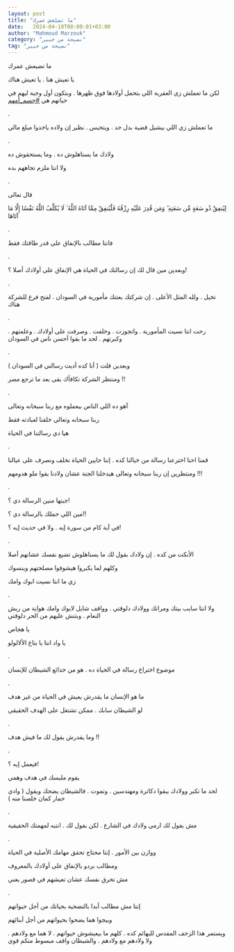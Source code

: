 ```yaml
---
layout: post
title: "ما تضيّعش عمرك"
date:   2024-04-10T00:00:01+03:00
author: "Mahmoud Marzouk"
category: "نصيحة من خبير"
tag: "نصيحة من خبير"
---
```



ما تضيعش عمرك

يا تعيش هنا . يا تعيش هناك

لكن ما تعملش زي العقربة اللي بتحمل أولادها فوق ظهرها .
وبتكون أول وجبة ليهم في حياتهم هي
[<u>\#جسم\_أمهم</u>](https://www.facebook.com/hashtag/%D8%AC%D8%B3%D9%85_%D8%A3%D9%85%D9%87%D9%85?__eep__=6&__cft__%5b0%5d=AZVNdyPmebtWBXPZ-1u_wcYLKzptJxmMynKIzBdHBsLTNzrN-haF5bTBCQutT4VIhE6m4q2kepxcQj-uksMuhmwoUCV7qPyBM3VxhrlyKMHITWz_2zAZQTypd8mvZk-Z3xCrxrTUUgtQVfmCxOyGRlqjz4B3cYDGjnVCqq86kKtzYW8_Y5zVqNCwYJYt8-0UB9k&__tn__=*NK-R)

.

ما تعملش زي اللي بيشيل قضية بدل حد . ويتحبس . نظير إن
ولاده ياخدوا مبلغ مالي

.

ولادك ما يستاهلوش ده . وما يستحقوش ده

ولا انتا ملزم تجاههم بده

.

قال تعالى

لِيُنفِقْ ذُو سَعَةٍ مِّن سَعَتِهِ ۖ وَمَن قُدِرَ عَلَيْهِ رِزْقُهُ فَلْيُنفِقْ مِمَّا آتَاهُ
اللَّهُ ۚ لَا يُكَلِّفُ اللَّهُ نَفْسًا إِلَّا مَا آتَاهَا

.

فانتا مطالب بالإنفاق على قدر طاقتك فقط

.

وبعدين مين قال لك إن رسالتك في الحياة هي الإنفاق على
أولادك أصلا ؟!

.

تخيل . ولله المثل الأعلى . إن شركتك بعتتك مأمورية في
السودان . لفتح فرع للشركة هناك

.

رحت انتا نسيت المأمورية . واتجوزت . وخلفت . وصرفت على
أولادك . وعلمتهم . وكبرتهم . لحد ما بقوا أحسن ناس في السودان

.

وبعدين قلت ( أنا كده أديت رسالتي في السودان )

ومنتظر الشركة تكافأك بقى بعد ما ترجع مصر !!

.

آهو ده اللي الناس بيعملوه مع ربنا سبحانه وتعالى

ربنا سبحانه وتعالى خلقنا لعبادته فقط

هيا دي رسالتنا في الحياة

.

قمنا احنا اخترعنا رسالة من خيالنا كده . إننا جايين
الحياة نخلف ونصرف على عيالنا

ومنتظرين إن ربنا سبحانه وتعالى هيدخلنا الجنة عشان ولادنا
بقوا ملو هدومهم !!!

.

جبتها منين الرسالة دي ؟!

مين اللي حملك بالرسالة دي ؟!!

في آية كام من سورة إيه . ولا في حديث إيه ؟!

.

الأنكت من كده . إن ولادك بقول لك ما يستاهلوش تضيع نفسك
عشانهم أصلا

وكلهم لما يكبروا هيشوفوا مصلحتهم وينسوك

زي ما انتا نسيت ابوك وامك

.

ولا انتا سايب بيتك ومراتك وولادك دلوقتي . وواقف شايل
لابوك وامك هواية من ريش النعام . وبتنش عليهم من الحر دلوقتي

يا هجاص

يا واد انتا يا بتاع الألالولو

.

موضوع اختراع رسالة في الحياة ده . هو من خدائع الشيطان
للإنسان

.

ما هو الإنسان ما يقدرش يعيش في الحياة من غير هدف

لو الشيطان سابك . ممكن تشتغل على الهدف الحقيقي

.

وما يقدرش يقول لك ما فيش هدف !!

.

فيعمل إيه ؟!

يقوم ملبسك في هدف وهمي

لحد ما تكبر وولادك يبقوا دكاترة ومهندسين . وتموت .
فالشيطان يضحك ويقول ( وادي حمار كمان خلصنا منه )

.

مش بقول لك ارمي ولادك في الشارع . لكن بقول لك . انتبه
لمهمتك الحقيقية

.

ووازن بين الأمور . إنتا محتاج تحقق مهامك الأصلية في
الحياة

ومطالب بردو بالإنفاق على أولادك بالمعروف

مش تحرق نفسك عشان تعيشهم في قصور يعني

.

إنتا مش مطالب أبدا بالتضحية بحياتك من أجل حيواتهم

وييجوا هما يضحوا بحيواتهم من أجل أبنائهم

ويستمر هذا الزحف المقدس للبهائم كده . كلهم ما بيعيشوش
حيواتهم . لا هما مع ولادهم . ولا ولادهم مع ولادهم . والشيطان واقف مبسوط
منكم قوي
